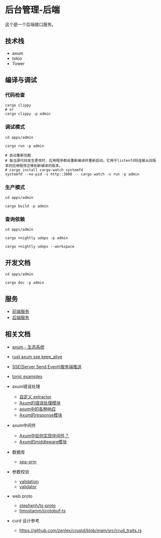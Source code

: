 # 后台管理-后端

这个是一个后端接口服务。

## 技术栈

- axum
- tokio
- Tower

## 编译与调试

### 代码检查

```shell
cargo clippy
# or
cargo clippy -p admin
```

### 调试模式

```shell
cd apps/admin

cargo run -p admin

# 自动重新加载
# 每当源代码发生更改时，应用程序都会重新编译并重新启动。它用于listenfd将连接从旧版本的应用程序迁移到新编译的版本。
# cargo install cargo-watch systemfd
systemfd --no-pid -s http::3000 -- cargo watch -x run -p admin
```

### 生产模式

```shell
cd apps/admin

cargo build -p admin
```

### 查询依赖

```shell
cd apps/admin

cargo +nightly udeps -p admin

cargo +nightly udeps --workspace
```

## 开发文档

```shell
cd apps/admin

cargo doc -p admin
```

## 服务

- [前端服务](http://127.0.0.1:3000/admin)
- [后端服务](http://127.0.0.1:3000/api/v1/)

## 相关文档

- [axum - 生态系统](https://github.com/tokio-rs/axum/blob/main/ECOSYSTEM.md)
- [rust axum sse keep_alive](https://www.cnblogs.com/soarowl/p/18320061)
- [SSE(Server Send Event)服务端推送](https://cloud.tencent.com/developer/article/1988605)
- [tonic examples](https://github.com/hyperium/tonic/tree/master/examples)

- axum错误处理
  - [自定义 extractor](https://www.cnblogs.com/pythonClub/p/17804708.html)
  - [Axum的错误处理模块](https://yuxuetr.com/wiki/axum/axum-error-handling)
  - [axum中的各种响应](https://www.cnblogs.com/pythonClub/p/17804749.html)
  - [Axum的response模块](https://yuxuetr.com/wiki/axum/axum-response)

- axum中间件
  - [Axum中如何实现中间件？](https://yuxuetr.com/blog/2024/06/09/axum-middleware)
  - [Axum的middleware模块](https://yuxuetr.com/wiki/axum/axum-middleware)

- 数据库
  - [sea-orm](https://www.sea-ql.org/SeaORM/docs/index/)

- 参数校验
  - [validation](https://dev.to/chaudharypraveen98/form-validation-in-rust-404l)
  - [validator](https://lib.rs/crates/validator)

- web proto
  - [stephenh/ts-proto](https://github.com/stephenh/ts-proto)
  - [timostamm/protobuf-ts](https://github.com/timostamm/protobuf-ts)

- curd 设计参考
  - <https://github.com/zenlex/crustd/blob/main/src/crud_traits.rs>
